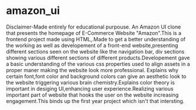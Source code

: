 # amazon_ui
Disclaimer-Made entirely for educational purpouse.
An Amazon UI clone that presents the homepage of  E-Commerce Website "Amazon".This is a frontend 
project made using HTML,.Made to get a better understanding of the working as well as developement
of a front-end website,presenting different sections seen on the website like the navigation bar,
div sections showing various different sections of different products.Developement gave a basic 
understanding of the various css properties used to align assets in a proper maner making the website look more professional.
Explains why certain font,font color and background colors can give an aesthetic look to the website triggering various brain chemistry.Explains color theory is important in desiging UI,enhancing user experience.Realizing various important part of website that hooks the user on the website increasing engagement.This binds up the first year project which isn't that intersting.
